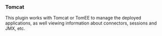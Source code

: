 ### Tomcat

This plugin works with Tomcat or TomEE to manage the deployed applications, as well viewing information about connectors,
sessions and JMX, etc.

